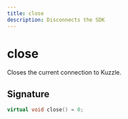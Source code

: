 ```yaml
---
title: close
description: Disconnects the SDK
---
```


# close

Closes the current connection to Kuzzle.

## Signature

```cpp
virtual void close() = 0;
```
